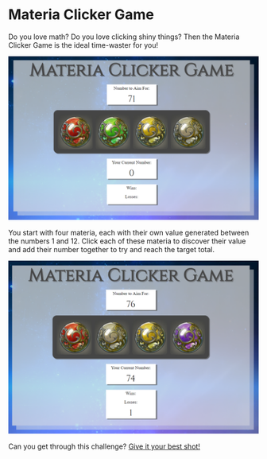 # Materia Clicker Game

Do you love math? Do you love clicking shiny things? Then the Materia Clicker Game is the ideal time-waster for you!

![MateriaClicker01](assets/images/readme01.png)

You start with four materia, each with their own value generated between the numbers 1 and 12. Click each of these materia to discover their value and add their number together to try and reach the target total.

![MateriaClicker02](assets/images/readme02.png)

Can you get through this challenge? [Give it your best shot!](https://eawehner.github.io/unit-4-game/)
